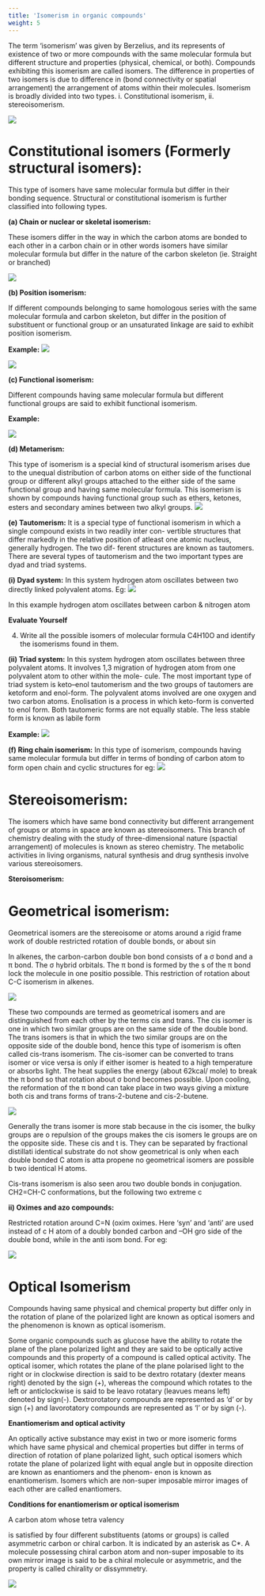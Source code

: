 ```yaml
---
title: 'Isomerism in organic compounds'
weight: 5
---
```



The term ‘isomerism’ was given by Berzelius, and its represents of existence of two or more compounds with the same molecular formula but different structure and properties (physical, chemical, or both). Compounds exhibiting this isomerism are called isomers. The difference in properties of two isomers is due to difference in (bond connectivity or spatial arrangement) the arrangement of atoms within their molecules. Isomerism is broadly divided into two types. i. Constitutional isomerism, ii. stereoisomerism.

![](s36.png)


# Constitutional isomers (Formerly structural isomers):

This type of isomers have same molecular formula but differ in their bonding sequence. Structural or constitutional isomerism is further classified into following types.  

**(a) Chain or nuclear or skeletal isomerism:**

These isomers differ in the way in which the carbon atoms are bonded to each other in a carbon chain or in other words isomers have similar molecular formula but differ in the nature of the carbon skeleton (ie. Straight or branched)

![](s37.png)



**(b) Position isomerism:**

If different compounds belonging to same homologous series with the same molecular formula and carbon skeleton, but differ in the position of substituent or functional group or an unsaturated linkage are said to exhibit position isomerism.

**Example:**
![](s38.png)

![](s39.png)


**(c) Functional isomerism:**

Different compounds having same molecular formula but different functional groups are said to exhibit functional isomerism.

**Example:**

![](s40.png)



**(d) Metamerism:** 

This type of isomerism is a special kind of structural isomerism arises due to the unequal distribution of carbon atoms on either side of the functional group or different alkyl groups attached to the either side of the same functional group and having same molecular formula. This isomerism is shown by compounds having functional group such as ethers, ketones, esters and secondary amines between two alkyl groups.
![](s41.png)


**(e) Tautomerism:** It is a special type of functional isomerism in which a single compound exists in two readily inter con- vertible structures that differ markedly in the relative position of atleast one atomic nucleus, generally hydrogen. The two dif- ferent structures are known as tautomers. There are several types of tautomerism and the two important types are dyad and triad systems.

**(i) Dyad system:** In this system hydrogen atom oscillates between two directly linked polyvalent atoms. Eg:
![](s42.png)


In this example hydrogen atom oscillates between carbon & nitrogen atom

**Evaluate Yourself**

4) Write all the possible isomers of molecular formula C4H10O and identify the isomerisms found in them.



**(ii) Triad system:** In this system hydrogen atom oscillates between three polyvalent atoms. It involves 1,3 migration of hydrogen atom from one polyvalent atom to other within the mole- cule. The most important type of triad system is keto–enol tautomerism and the two groups of tautomers are ketoform and enol-form. The polyvalent atoms involved are one oxygen and two carbon atoms. Enolisation is a process in which keto-form is converted to enol form. Both tautomeric forms are not equally stable. The less stable form is known as labile form  

**Example:**
![](s43.png)


**(f) Ring chain isomerism:** In this type of isomerism, compounds having same molecular formula but differ in terms of bonding of carbon atom to form open chain and cyclic structures for eg:
![](s44.png)



# Stereoisomerism:

The isomers which have same bond connectivity but different arrangement of groups or atoms in space are known as stereoisomers. This branch of chemistry dealing with the study of three-dimensional nature (spactial arrangement) of molecules is known as stereo chemistry. The metabolic activities in living organisms, natural synthesis and drug synthesis involve various stereoisomers.




  

**Steroisomerism:**

# Geometrical isomerism:

Geometrical isomers are the stereoisome or atoms around a rigid frame work of double restricted rotation of double bonds, or about sin

In alkenes, the carbon-carbon double bon bond consists of a σ bond and a π bond. The σ hybrid orbitals. The π bond is formed by the s of the π bond lock the molecule in one positio possible. This restriction of rotation about C-C isomerism in alkenes.

![](s45.png)


These two compounds are termed as geometrical isomers and are distinguished from
each other by the terms cis and trans. The cis isomer is one in which two similar groups are on
the same side of the double bond. The trans isomers is that in which the two similar groups are
on the opposite side of the double bond, hence this type of isomerism is often called cis-trans
isomerism.
The cis-isomer can be converted to trans isomer or vice versa is only if either isomer
is heated to a high temperature or absorbs light. The heat supplies the energy (about 62kcal/
mole) to break the π bond so that rotation about σ bond becomes possible. Upon cooling, the
reformation of the π bond can take place in two ways giving a mixture both cis and trans forms
of trans-2-butene and cis-2-butene.

![](s46.png)


Generally the trans isomer is more stab because in the cis isomer, the bulky groups are o repulsion of the groups makes the cis isomers le groups are on the opposite side. These cis and t is. They can be separated by fractional distillati identical substrate do not show geometrical is only when each double bonded C atom is atta propene no geometrical isomers are possible b two identical H atoms.

Cis-trans isomerism is also seen arou two double bonds in conjugation. CH2=CH-C conformations, but the following two extreme c

**ii) Oximes and azo compounds:**

Restricted rotation around C=N (oxim oximes. Here ‘syn’ and ‘anti’ are used instead of c H atom of a doubly bonded carbon and –OH gro side of the double bond, while in the anti isom bond. For eg:

![](s47.png)

  

# Optical Isomerism

Compounds having same physical and chemical property but differ only in the rotation of plane of the polarized light are known as optical isomers and the phenomenon is known as optical isomerism.

Some organic compounds such as glucose have the ability to rotate the plane of the plane polarized light and they are said to be optically active compounds and this property of a compound is called optical activity. The optical isomer, which rotates the plane of the plane polarised light to the right or in clockwise direction is said to be dextro rotatary (dexter means right) denoted by the sign (+), whereas the compound which rotates to the left or anticlockwise is said to be leavo rotatary (leavues means left) denoted by sign(-). Dextrorotatory compounds are represented as ‘d’ or by sign (+) and lavorotatory compounds are represented as ‘l’ or by sign (-).

**Enantiomerism and optical activity**

An optically active substance may exist in two or more isomeric forms which have same physical and chemical properties but differ in terms of direction of rotation of plane polarized light, such optical isomers which rotate the plane of polarized light with equal angle but in opposite direction are known as enantiomers and the phenom- enon is known as enantiomerism. Isomers which are non-super imposable mirror images of each other are called enantiomers.

**Conditions for enantiomerism or optical isomerism**

A carbon atom whose tetra valency  

is satisfied by four different substituents (atoms or groups) is called asymmetric carbon or chiral carbon. It is indicated by an asterisk as C\*. A molecule possessing chiral carbon atom and non-super imposable to its own mirror image is said to be a chiral molecule or asymmetric, and the property is called chirality or dissymmetry.

![](s48.png)


